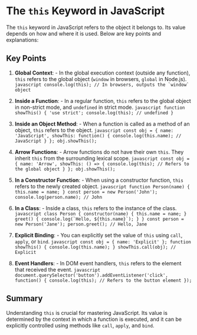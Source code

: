 # The `this` Keyword in JavaScript

The `this` keyword in JavaScript refers to the object it belongs to. Its value depends on how and where it is used. Below are key points and explanations:

## Key Points

1. **Global Context**:
          - In the global execution context (outside any function), `this` refers to the global object (`window` in browsers, `global` in Node.js).
          ```javascript
          console.log(this); // In browsers, outputs the `window` object
          ```

2. **Inside a Function**:
          - In a regular function, `this` refers to the global object in non-strict mode, and `undefined` in strict mode.
          ```javascript
          function showThis() {
                     'use strict';
                     console.log(this); // undefined
          }
          ```

3. **Inside an Object Method**:
          - When a function is called as a method of an object, `this` refers to the object.
          ```javascript
          const obj = {
                     name: 'JavaScript',
                     showThis: function() {
                                console.log(this.name); // JavaScript
                     }
          };
          obj.showThis();
          ```

4. **Arrow Functions**:
          - Arrow functions do not have their own `this`. They inherit `this` from the surrounding lexical scope.
          ```javascript
          const obj = {
                     name: 'Arrow',
                     showThis: () => {
                                console.log(this); // Refers to the global object
                     }
          };
          obj.showThis();
          ```

5. **In a Constructor Function**:
          - When using a constructor function, `this` refers to the newly created object.
          ```javascript
          function Person(name) {
                     this.name = name;
          }
          const person = new Person('John');
          console.log(person.name); // John
          ```

6. **In a Class**:
          - Inside a class, `this` refers to the instance of the class.
          ```javascript
          class Person {
                     constructor(name) {
                                this.name = name;
                     }
                     greet() {
                                console.log(`Hello, ${this.name}`);
                     }
          }
          const person = new Person('Jane');
          person.greet(); // Hello, Jane
          ```

7. **Explicit Binding**:
          - You can explicitly set the value of `this` using `call`, `apply`, or `bind`.
          ```javascript
          const obj = { name: 'Explicit' };
          function showThis() {
                     console.log(this.name);
          }
          showThis.call(obj); // Explicit
          ```

8. **Event Handlers**:
          - In DOM event handlers, `this` refers to the element that received the event.
          ```javascript
          document.querySelector('button').addEventListener('click', function() {
                     console.log(this); // Refers to the button element
          });
          ```

## Summary
Understanding `this` is crucial for mastering JavaScript. Its value is determined by the context in which a function is executed, and it can be explicitly controlled using methods like `call`, `apply`, and `bind`.

